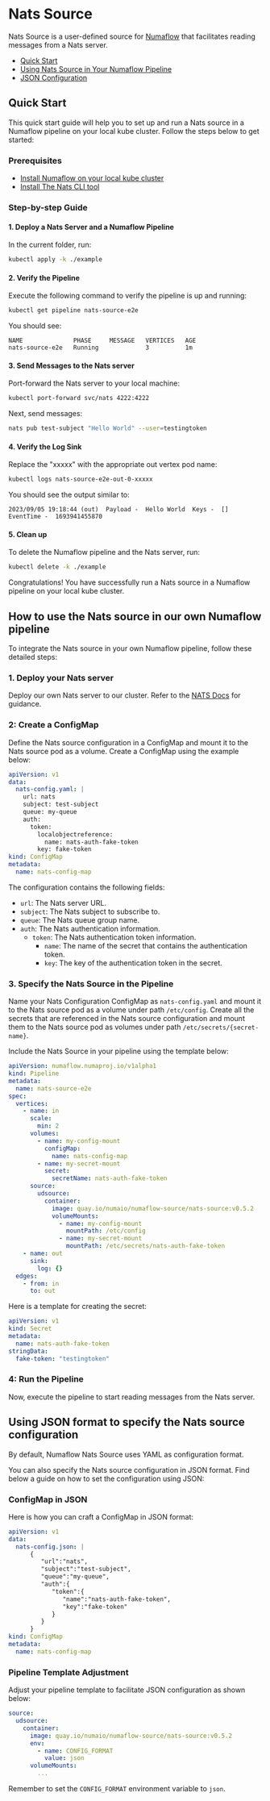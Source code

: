 # Nats Source
Nats Source is a user-defined source for [Numaflow](https://numaflow.numaproj.io/)
that facilitates reading messages from a Nats server.

- [Quick Start](#Quick-Start)
- [Using Nats Source in Your Numaflow Pipeline](#how-to-use-the-nats-source-in-our-own-numaflow-pipeline)
- [JSON Configuration](#using-json-format-to-specify-the-nats-source-configuration)

## Quick Start
This quick start guide will help you to set up and run a Nats source in a Numaflow pipeline on your local kube cluster. Follow the steps below to get started:

### Prerequisites
* [Install Numaflow on your local kube cluster](https://numaflow.numaproj.io/quick-start/)
* [Install The Nats CLI tool](https://github.com/nats-io/natscli)

### Step-by-step Guide

#### 1. Deploy a Nats Server and a Numaflow Pipeline

In the current folder, run:
```bash
kubectl apply -k ./example
```

#### 2. Verify the Pipeline

Execute the following command to verify the pipeline is up and running:
```bash
kubectl get pipeline nats-source-e2e
```
You should see:
```
NAME              PHASE     MESSAGE   VERTICES   AGE
nats-source-e2e   Running             3          1m
```
#### 3. Send Messages to the Nats server

Port-forward the Nats server to your local machine:
```bash
kubectl port-forward svc/nats 4222:4222
```

Next, send messages:
```bash
nats pub test-subject "Hello World" --user=testingtoken
```

#### 4. Verify the Log Sink

Replace the "xxxxx" with the appropriate out vertex pod name:
```bash
kubectl logs nats-source-e2e-out-0-xxxxx
```

You should see the output similar to:
```
2023/09/05 19:18:44 (out)  Payload -  Hello World  Keys -  []  EventTime -  1693941455870
```

#### 5. Clean up

To delete the Numaflow pipeline and the Nats server, run:
```bash
kubectl delete -k ./example
```

Congratulations! You have successfully run a Nats source in a Numaflow pipeline on your local kube cluster.

## How to use the Nats source in our own Numaflow pipeline

To integrate the Nats source in your own Numaflow pipeline, follow these detailed steps:

### 1. Deploy your Nats server
Deploy our own Nats server to our cluster. Refer to the [NATS Docs](https://docs.nats.io/running-a-nats-service/introduction) for guidance.

### 2: Create a ConfigMap
Define the Nats source configuration in a ConfigMap and mount it to the Nats source pod as a volume. Create a ConfigMap using the example below:

```yaml
apiVersion: v1
data:
  nats-config.yaml: |
    url: nats
    subject: test-subject
    queue: my-queue
    auth:
      token:
        localobjectreference:
          name: nats-auth-fake-token
        key: fake-token
kind: ConfigMap
metadata:
  name: nats-config-map
```

The configuration contains the following fields:
* `url`: The Nats server URL.
* `subject`: The Nats subject to subscribe to.
* `queue`: The Nats queue group name.
* `auth`: The Nats authentication information.
  * `token`: The Nats authentication token information.
    * `name`: The name of the secret that contains the authentication token.
    * `key`: The key of the authentication token in the secret.

### 3. Specify the Nats Source in the Pipeline
Name your Nats Configuration ConfigMap as `nats-config.yaml` and mount it to the Nats source pod as a volume under path `/etc/config`.
Create all the secrets that are referenced in the Nats source configuration and mount them to the Nats source pod as volumes under path `/etc/secrets/{secret-name}`.

Include the Nats Source in your pipeline using the template below:

```yaml
apiVersion: numaflow.numaproj.io/v1alpha1
kind: Pipeline
metadata:
  name: nats-source-e2e
spec:
  vertices:
    - name: in
      scale:
        min: 2
      volumes:
        - name: my-config-mount
          configMap:
            name: nats-config-map
        - name: my-secret-mount
          secret:
            secretName: nats-auth-fake-token
      source:
        udsource:
          container:
            image: quay.io/numaio/numaflow-source/nats-source:v0.5.2
            volumeMounts:
              - name: my-config-mount
                mountPath: /etc/config
              - name: my-secret-mount
                mountPath: /etc/secrets/nats-auth-fake-token
    - name: out
      sink:
        log: {}
  edges:
    - from: in
      to: out
```

Here is a template for creating the secret:

```yaml
apiVersion: v1
kind: Secret
metadata:
  name: nats-auth-fake-token
stringData:
  fake-token: "testingtoken"
```

### 4: Run the Pipeline
Now, execute the pipeline to start reading messages from the Nats server.

## Using JSON format to specify the Nats source configuration
By default, Numaflow Nats Source uses YAML as configuration format.

You can also specify the Nats source configuration in JSON format. Find below a guide on how to set the configuration using JSON:

### ConfigMap in JSON
Here is how you can craft a ConfigMap in JSON format:
```yaml
apiVersion: v1
data:
  nats-config.json: |
      {
         "url":"nats",
         "subject":"test-subject",
         "queue":"my-queue",
         "auth":{
            "token":{
               "name":"nats-auth-fake-token",
               "key":"fake-token"
            }
         }
      }
kind: ConfigMap
metadata:
  name: nats-config-map
```

### Pipeline Template Adjustment
Adjust your pipeline template to facilitate JSON configuration as shown below:
```yaml
source:
  udsource:
    container:
      image: quay.io/numaio/numaflow-source/nats-source:v0.5.2
      env:
        - name: CONFIG_FORMAT
          value: json
      volumeMounts:
        ...
```

Remember to set the `CONFIG_FORMAT` environment variable to `json`.